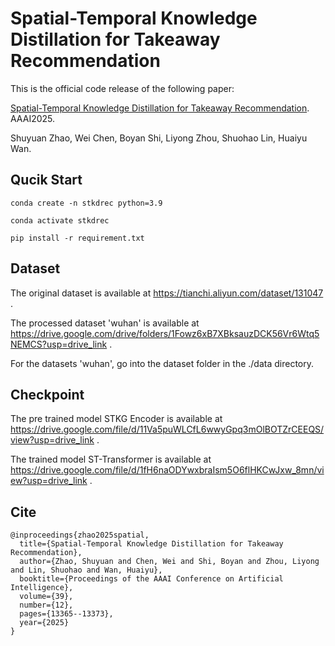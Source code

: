 # Spatial-Temporal Knowledge Distillation for Takeaway Recommendation
This is the official code release of the following paper:

[Spatial-Temporal Knowledge Distillation for Takeaway Recommendation](https://arxiv.org/abs/2412.16502). AAAI2025.

Shuyuan Zhao, Wei Chen, Boyan Shi, Liyong Zhou, Shuohao Lin, Huaiyu Wan. 


## Qucik Start
```
conda create -n stkdrec python=3.9

conda activate stkdrec

pip install -r requirement.txt
```

## Dataset
The original dataset is available at https://tianchi.aliyun.com/dataset/131047 .

The processed dataset 'wuhan' is available at https://drive.google.com/drive/folders/1Fowz6xB7XBksauzDCK56Vr6Wtq5NEMCS?usp=drive_link .

For the datasets 'wuhan', go into the dataset folder in the ./data directory.

## Checkpoint

The pre trained model STKG Encoder is available at https://drive.google.com/file/d/11Va5puWLCfL6wwyGpq3mOlBOTZrCEEQS/view?usp=drive_link .

The trained model ST-Transformer is available at https://drive.google.com/file/d/1fH6naODYwxbraIsm5O6flHKCwJxw_8mn/view?usp=drive_link .

## Cite
```
@inproceedings{zhao2025spatial,
  title={Spatial-Temporal Knowledge Distillation for Takeaway Recommendation},
  author={Zhao, Shuyuan and Chen, Wei and Shi, Boyan and Zhou, Liyong and Lin, Shuohao and Wan, Huaiyu},
  booktitle={Proceedings of the AAAI Conference on Artificial Intelligence},
  volume={39},
  number={12},
  pages={13365--13373},
  year={2025}
}
```
